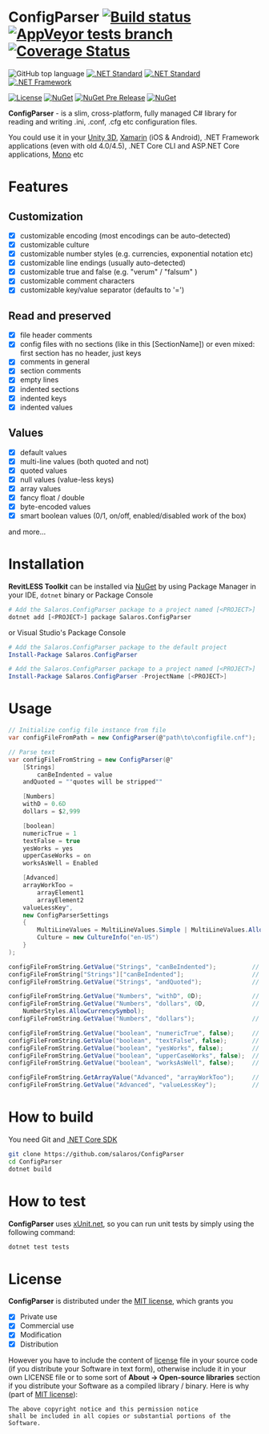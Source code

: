 ConfigParser
[![Build status](https://ci.appveyor.com/api/projects/status/08aiy2tgs7n3y2fg?svg=true)](https://ci.appveyor.com/project/salaros/configparser)
[![AppVeyor tests branch](https://img.shields.io/appveyor/tests/salaros/configparser/master.svg)](https://ci.appveyor.com/project/salaros/configparser/build/tests)
[![Coverage Status](https://coveralls.io/repos/github/salaros/ConfigParser/badge.svg?branch=master)](https://coveralls.io/github/salaros/ConfigParser?branch=master)
=============

![GitHub top language](https://img.shields.io/github/languages/top/salaros/ConfigParser.svg?colorB=333333)
[![.NET Standard](https://img.shields.io/badge/cross%20platform-yes-45a234.svg)](https://en.wikipedia.org/wiki/Cross-platform)
[![.NET Standard](https://img.shields.io/badge/.NET%20Standard-2.0+-484877.svg)](https://social.msdn.microsoft.com/Forums/vstudio/en-US/7035edc6-97fc-49ee-8eee-2fa4d040a63b/)
[![.NET Framework](https://img.shields.io/badge/.NET%20Framework-4.0+-748478.svg)](https://social.msdn.microsoft.com/Forums/vstudio/en-US/7035edc6-97fc-49ee-8eee-2fa4d040a63b/)

[![License](https://img.shields.io/github/license/salaros/configparser.svg)](https://github.com/salaros/configparser/blob/master/LICENSE)
[![NuGet](https://img.shields.io/nuget/v/Salaros.ConfigParser.svg?label=NuGet&colorA=004880&colorB=CFC76B)](https://www.nuget.org/packages/Salaros.ConfigParser)
[![NuGet Pre Release](https://img.shields.io/nuget/vpre/Salaros.ConfigParser.svg?label=NuGet%20pre-release&colorA=504880&colorB=CFC76B)](https://www.nuget.org/packages/Salaros.ConfigParser)
[![NuGet](https://img.shields.io/nuget/dt/Salaros.ConfigParser.svg?colorA=004880&colorB=CFC76B)](https://www.nuget.org/packages/Salaros.ConfigParser)

**ConfigParser** - is a slim, cross-platform, fully managed C# library for reading and writing .ini, .conf, .cfg etc configuration files.

You could use it in your [Unity 3D](https://unity3d.com/), [Xamarin](http://xamarin.com) (iOS & Android), .NET Framework applications (even with old 4.0/4.5), .NET Core CLI and ASP.NET Core applications, [Mono](https://www.mono-project.com/) etc

Features
========

## Customization

- [x] customizable encoding (most encodings can be auto-detected)
- [x] customizable culture
- [x] customizable number styles (e.g. currencies, exponential notation etc)
- [x] customizable line endings (usually auto-detected)
- [x] customizable true and false (e.g. "verum" / "falsum" )
- [x] customizable comment characters
- [x] customizable key/value separator (defaults to '=')

## Read and preserved

- [x] file header comments
- [x] config files with no sections (like in this [SectionName]) or even mixed: first section has no header, just keys
- [x] comments in general
- [x] section comments
- [x] empty lines
- [x] indented sections
- [x] indented keys
- [x] indented values

## Values

- [x] default values
- [x] multi-line values (both quoted and not)
- [x] quoted values
- [x] null values (value-less keys)
- [x] array values
- [x] fancy float / double
- [x] byte-encoded values
- [x] smart boolean values (0/1, on/off, enabled/disabled work of the box)

and more...

Installation
============

**RevitLESS Toolkit** can be installed via [NuGet](https://www.nuget.org/packages/Salaros.ConfigParser)
by using Package Manager in your IDE, `dotnet` binary or Package Console

```bash
# Add the Salaros.ConfigParser package to a project named [<PROJECT>]
dotnet add [<PROJECT>] package Salaros.ConfigParser
```

or Visual Studio's Package Console

```powershell
# Add the Salaros.ConfigParser package to the default project
Install-Package Salaros.ConfigParser

# Add the Salaros.ConfigParser package to a project named [<PROJECT>]
Install-Package Salaros.ConfigParser -ProjectName [<PROJECT>]
```

Usage
=====

```csharp
// Initialize config file instance from file
var configFileFromPath = new ConfigParser(@"path\to\configfile.cnf");

// Parse text
var configFileFromString = new ConfigParser(@"
    [Strings]
        canBeIndented = value
    andQuoted = ""quotes will be stripped""

    [Numbers]
    withD = 0.6D
    dollars = $2,999

    [boolean]
    numericTrue = 1
    textFalse = true
    yesWorks = yes
    upperCaseWorks = on
    worksAsWell = Enabled

    [Advanced]
    arrayWorkToo =
        arrayElement1
        arrayElement2
    valueLessKey",
    new ConfigParserSettings
    {
        MultiLineValues = MultiLineValues.Simple | MultiLineValues.AllowValuelessKeys | MultiLineValues.QuoteDelimitedValues,
        Culture = new CultureInfo("en-US")
    }
);

configFileFromString.GetValue("Strings", "canBeIndented");          // value
configFileFromString["Strings"]["canBeIndented"];                   // returns 'value' too
configFileFromString.GetValue("Strings", "andQuoted");              // quotes will be stripped

configFileFromString.GetValue("Numbers", "withD", 0D);              // 0,6
configFileFromString.GetValue("Numbers", "dollars", 0D,             // 2999
    NumberStyles.AllowCurrencySymbol);
configFileFromString.GetValue("Numbers", "dollars");                // $2,999

configFileFromString.GetValue("boolean", "numericTrue", false);     // True
configFileFromString.GetValue("boolean", "textFalse", false);       // True
configFileFromString.GetValue("boolean", "yesWorks", false);        // True
configFileFromString.GetValue("boolean", "upperCaseWorks", false);  // True
configFileFromString.GetValue("boolean", "worksAsWell", false);     // True

configFileFromString.GetArrayValue("Advanced", "arrayWorkToo");     // ["arrayElement1","arrayElement2"]
configFileFromString.GetValue("Advanced", "valueLessKey");          //
```

How to build
============

You need Git and [.NET Core SDK](https://www.microsoft.com/net/download/)

```bash
git clone https://github.com/salaros/ConfigParser
cd ConfigParser
dotnet build
```

How to test
===========

**ConfigParser** uses [xUnit.net](https://xunit.github.io/), so you can run unit tests by simply using the following command:

```bash
dotnet test tests
```

License
=======

**ConfigParser** is distributed under the [MIT license](LICENSE), which grants you

- [x] Private use
- [x] Commercial use
- [x] Modification
- [x] Distribution

However you have to include the content of [license](LICENSE) file in your source code (if you distribute your Software in text form), otherwise include it in your own LICENSE file or to some sort of **About -> Open-source libraries** section if you distribute your Software as a compiled library / binary.
Here is why (part of [MIT license](LICENSE)):

```
The above copyright notice and this permission notice 
shall be included in all copies or substantial portions of the Software.
```

